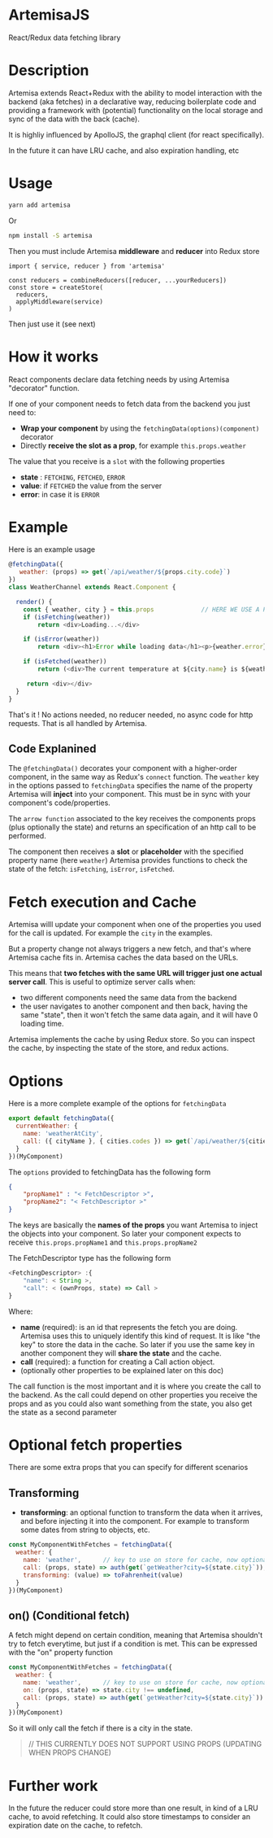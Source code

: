 # ArtemisaJS
React/Redux data fetching library

# Description

Artemisa extends React+Redux with the ability to model interaction with the backend (aka fetches) in a declarative way, reducing boilerplate code and providing a framework with (potential) functionality on the local storage and sync of the data with the back (cache).

It is highliy influenced by ApolloJS, the graphql client (for react specifically). 

In the future it can have LRU cache, and also expiration handling, etc

# Usage 

```bash
yarn add artemisa
```
Or

```bash
npm install -S artemisa
```

Then you must include Artemisa **middleware** and **reducer** into Redux store

```
import { service, reducer } from 'artemisa'

const reducers = combineReducers([reducer, ...yourReducers])
const store = createStore(
  reducers,
  applyMiddleware(service)
)
```

Then just use it (see next)

# How it works

React components declare data fetching needs by using Artemisa "decorator" function.

If one of your component needs to fetch data from the backend you just need to:

- **Wrap your component** by using the `fetchingData(options)(component)` decorator
- Directly **receive the slot as a prop**, for example  `this.props.weather`

The value that you receive is a `slot` with the following properties

- **state** : `FETCHING`, `FETCHED`, `ERROR`
- **value**: if `FETCHED` the value from the server
- **error**: in case it is `ERROR`

# Example

Here is an example usage 

```javascript
@fetchingData({
   weather: (props) => get(`/api/weather/${props.city.code}`)
})
class WeatherChannel extends React.Component {

  render() {
    const { weather, city } = this.props             // HERE WE USE A PROP 
    if (isFetching(weather))
        return <div>Loading...</div>

    if (isError(weather))
        return <div><h1>Error while loading data</h1><p>{weather.error}</p></div>

    if (isFetched(weather))
        return (<div>The current temperature at ${city.name} is ${weather.value.temperature}</div>)

     return <div></div>
  }
}

```

That's it ! No actions needed, no reducer needed, no async code for http requests. That is all handled by Artemisa.

## Code Explanined

The `@fetchingData()` decorates your component with a higher-order component, in the same way as Redux's `connect` function.
The `weather` key in the options passed to `fetchingData` specifies the name of the property Artemisa will **inject** into your component. This must be in sync with your component's code/properties.

The `arrow function` associated to the key receives the components props (plus optionally the state) and returns an specification of an http call to be performed.

The component then receives a **slot** or **placeholder** with the specified property name (here `weather`)
Artemisa provides functions to check the state of the fetch: `isFetching`, `isError`, `isFetched`.

# Fetch execution and Cache 

Artemisa willl update your component when one of the properties you used for the call is updated. For example the `city` in the examples.

But a property change not always triggers a new fetch, and that's where Artemisa cache fits in.
Artemisa caches the data based on the URLs.

This means that **two fetches with the same URL will trigger just one actual server call**.
This is useful to optimize server calls when:

* two different components need the same data from the backend
* the user navigates to another component and then back, having the same "state", then it won't fetch the same data again, and it will have 0 loading time.

Artemisa implements the cache by using Redux store. So you can inspect the cache, by inspecting the state of the store, and redux actions.

# Options

Here is a more complete example of the options for `fetchingData`

```javascript
export default fetchingData({
  currentWeather: {
    name: 'weatherAtCity', 
    call: ({ cityName }, { cities.codes }) => get(`/api/weather/${cities[cityName].code}`),
  }
})(MyComponent)
```

The `options` provided to fetchingData has the following form

```json
{
    "propName1" : "< FetchDescriptor >",
    "propName2": "< FetchDescriptor >"
}
```

The keys are basically the **names of the props** you want Artemisa to inject the objects into your component. So later your component expects to receive `this.props.propName1` and  `this.props.propName2`

The FetchDescriptor type has the following form

```js
<FetchingDescriptor> :{
    "name": < String >,
    "call": < (ownProps, state) => Call >
}
```
Where:

- **name** (required): is an id that represents the fetch you are doing. Artemisa uses this to uniquely identify this kind of request. It is like "the key" to store the data in the cache. So later if you use the same key in another component they will **share the state** and the cache.
- **call** (required): a function for creating a Call action object.
- (optionally other properties to be explained later on this doc)

The call function is the most important and it is where you create the call to the backend. 
As the call could depend on other properties you receive the props and as you could also want something from the state, you also get the state as a second parameter

# Optional fetch properties

There are some extra props that you can specify for different scenarios

## Transforming

- **transforming**: an optional function to transform the data when it arrives, and before injecting it into the component. For example to transform some dates from string to objects, etc.


```javascript
const MyComponentWithFetches = fetchingData({
  weather: {
    name: 'weather',      // key to use on store for cache, now optional
    call: (props, state) => auth(get(`getWeather?city=${state.city}`)),
    transforming: (value) => toFahrenheit(value)
  }
})(MyComponent)
```

## on() (Conditional fetch)

A fetch might depend on certain condition, meaning that Artemisa shouldn't try to fetch everytime, but just if a condition is met.
This can be expressed with the "on" property function

```javascript
const MyComponentWithFetches = fetchingData({
  weather: {
    name: 'weather',      // key to use on store for cache, now optional
    on: (props, state) => state.city !== undefined,
    call: (props, state) => auth(get(`getWeather?city=${state.city}`))
  }
})(MyComponent)
```
So it will only call the fetch if there is a city in the state.

> // THIS CURRENTLY DOES NOT SUPPORT USING PROPS (UPDATING WHEN PROPS CHANGE)

# Further work

In the future the reducer could store more than one result, in kind of a LRU cache, to avoid refetching.
It could also store timestamps to consider an expiration date on the cache, to refetch.
